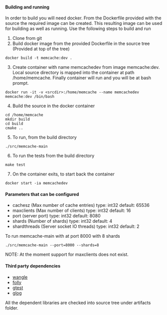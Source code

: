 #### Building and running
In order to build you will need docker.  From the Dockerfile provided with the source the required image can be created.  This resulting image can be used for building as well as running.  Use the following steps to build and run
1. Clone from git
2. Build docker image from the provided Dockerfile in the source tree (Provided at top of the tree)
```
docker build -t memcache:dev .
```
3. Create container with name memcachedev from image memcache:dev.  Local source directory is mapped into the container at path /home/memcache. Finally container will run and you will be at bash prompt.
```
docker run -it -v <srcdir>:/home/memcache --name memcachedev memcache:dev /bin/bash
```
4.  Build the source in the docker container
```
cd /home/memcache
mkdir build
cd build
cmake ..
```
5. To run, from the build directory
```
./src/memcache-main
```
6. To run the tests from the build directory
```
make test
```
7.  On the container exits, to start back the container
```
docker start -ia memcachedev
```

#### Parameters that can be configured
* cachesz (Max number of cache entries) type: int32 default: 65536
* maxclients (Max number of clients) type: int32 default: 16
* port (server port) type: int32 default: 8080
* shards (Number of shards) type: int32 default: 4
* shardthreads (Server socket IO threads) type: int32 default: 2

To run memcache-main with at port 8000 with 8 shards
```
./src/memcache-main --port=8000 --shards=8
```
NOTE: At the moment support for maxclients does not exist.

#### Third party dependencies
* [wangle](https://github.com/facebook/wangle)
* [folly](https://github.com/facebook/folly)
* [gtest](https://github.com/google/googletest)
* [glog](https://github.com/google/glog)

All the dependent libraries are checked into source tree under artifacts folder.
